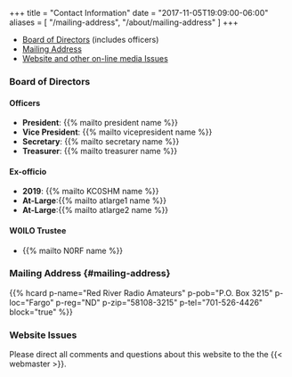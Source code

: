 +++
title = "Contact Information"
date = "2017-11-05T19:09:00-06:00"
aliases = [ "/mailing-address", "/about/mailing-address" ]
+++
* [Board of Directors](#board-of-directors) (includes officers)
* [Mailing Address](#mailing-address)
* [Website and other on-line media Issues](#website-issues)

### Board of Directors


#### Officers

* **President**: {{% mailto president name %}}
* **Vice President**: {{% mailto vicepresident name %}}
* **Secretary**: {{% mailto secretary name %}}
* **Treasurer**: {{% mailto treasurer name %}}

#### Ex-officio

* **2019**: {{% mailto KC0SHM name %}}
* **At-Large**:{{% mailto atlarge1 name %}}
* **At-Large**:{{% mailto atlarge2 name %}}

#### W0ILO Trustee

* {{% mailto N0RF name %}}

### Mailing Address {#mailing-address}

{{% hcard p-name="Red River Radio Amateurs" p-pob="P.O. Box 3215" p-loc="Fargo" p-reg="ND" p-zip="58108-3215" p-tel="701-526-4426" block="true" %}}

### Website Issues

Please direct all comments and questions about this website to the the
{{< webmaster >}}.
